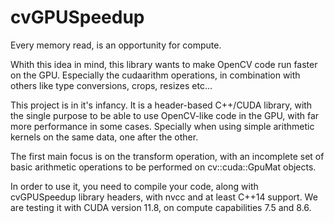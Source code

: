 # cvGPUSpeedup

Every memory read, is an opportunity for compute.

Whith this idea in mind, this library wants to make OpenCV code run faster on the GPU. Especially the cudaarithm operations, in combination with others like type conversions, crops, resizes etc...

This project is in it's infancy. It is a header-based C++/CUDA library, with the single purpose to be able to use OpenCV-like code in the GPU, with far more performance in some cases. Specially when using simple arithmetic kernels on the same data, one after the other.

The first main focus is on the transform operation, with an incomplete set of basic arithmetic operations to be performed on cv::cuda::GpuMat objects.

In order to use it, you need to compile your code, along with cvGPUSpeedup library headers, with nvcc and at least C++14 support. We are testing it with CUDA version 11.8, on compute capabilities 7.5 and 8.6.
